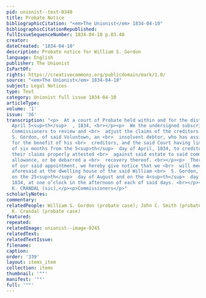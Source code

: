 ```yaml
---
pid: unionist--text-0340
title: Probate Notice
bibliographicCitation: "<em>The Unionist</em> 1834-04-10"
bibliographicCitationRepublished: 
fullIssueSequenceNumber: 1834-04-10 p.03.40
creator: 
dateCreated: '1834-04-10'
description: Probate notice for William S. Gordon
language: English
publisher: The Unionist
IsPartOf: 
rights: https://creativecommons.org/publicdomain/mark/1.0/
source: "<em>The Unionist</em> 1834-04-10"
subject: Legal Notices
type: Text
category: Unionist full issue 1834-04-10
articleType: 
volume: '1'
issue: '36'
transcription: "<p>  At a court of Probate held within and for the district of Voluntown,
  April 5<sup>th</sup>  , 1834, <br></p><p>  We the undersigned subscribers were appointed
  Commissioners to review and <br>  adjust the claims of the creditors of William
  S. Gordon, of said Voluntown, an <br>  insolvent debtor, who has assigned his property
  for the benefit of his <br>  creditors, and the said Court having limited the term
  of six months from the 5<sup>th</sup>  day of April, 1834, to creditors to exhibit
  their claims properly attested <br>  against said estate to said commissioners for
  allowance, or be debarred a <br>  recovery thereof. <br></p><p>  Therefore, in pursuance
  of our said appointment, we hereby give notice that we <br>  will meet for the purposes
  aforesaid at the dwelling house of the said William <br>  S. Gordon, in Voluntown,
  on the 25<sup>th</sup>  day of August and on the 4<sup>th</sup>  day of October,
  1834, at one o’clock in the afternoon of each of said days. <br></p><p>JOHN C. SMITH,</p><p>IRA
  K. CRANDAL (sic),</p><p>Commissioners</p>"
scholarlyNotes: 
commentary: 
relatedPeople: William S. Gordon (probate case); John C. Smith (probate case); Ira
  K. Crandal (probate case)
featured: 
repeated: 
relatedImage: unionist--image-0245
relatedText: 
relatedTextIssue: 
filename: 
caption: 
order: '339'
layout: items_item
collection: items
thumbnail: '""'
manifest: '""'
full: '""'
---
```

